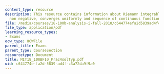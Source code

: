 ```yaml
---
content_type: resource
description: This resource contains information about Riemann integrable, continuous,
  non negative, converges uniformly and sequence of continuous functions.
file: /media/courses/18-100b-analysis-i-fall-2010/c644774efa2d5839ad4fc3a72da9f9a0_MIT18_100BF10_Prac4solTyp.pdf
file_type: application/pdf
learning_resource_types:
- Exams
ocw_type: OCWFile
parent_title: Exams
parent_type: CourseSection
resourcetype: Document
title: MIT18_100BF10_Prac4solTyp.pdf
uid: c644774e-fa2d-5839-ad4f-c3a72da9f9a0
---
```

